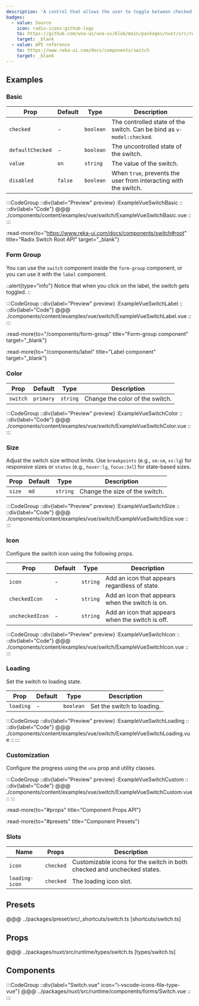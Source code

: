 ```yaml
---
description: 'A control that allows the user to toggle between checked and not checked.'
badges:
  - value: Source
    icon: radix-icons:github-logo
    to: https://github.com/una-ui/una-ui/blob/main/packages/nuxt/src/runtime/components/forms/Switch.vue
    target: _blank
  - value: API reference
    to: https://www.reka-ui.com/docs/components/switch
    target: _blank
---
```


## Examples

### Basic

| Prop             | Default | Type      | Description                                                           |
| ---------------- | ------- | --------- | --------------------------------------------------------------------- |
| `checked`        | -       | `boolean` | The controlled state of the switch. Can be bind as `v-model:checked`. |
| `defaultChecked` | -       | `boolean` | The uncontrolled state of the switch.                                 |
| `value`          | `on`    | `string`  | The value of the switch.                                              |
| `disabled`       | `false` | `boolean` | When `true`, prevents the user from interacting with the switch.      |

:::CodeGroup
::div{label="Preview" preview}
:ExampleVueSwitchBasic
::
::div{label="Code"}
@@@ ./components/content/examples/vue/switch/ExampleVueSwitchBasic.vue
::
:::

:read-more{to="https://www.reka-ui.com/docs/components/switch#root" title="Radix Switch Root API" target="_blank"}

### Form Group

You can use the `switch` component inside the `form-group` component, or you can use it with the `label` component.

::alert{type="info"}
Notice that when you click on the label, the switch gets toggled.
::

:::CodeGroup
::div{label="Preview" preview}
:ExampleVueSwitchLabel
::
::div{label="Code"}
@@@ ./components/content/examples/vue/switch/ExampleVueSwitchLabel.vue
::
:::

:read-more{to="/components/form-group" title="Form-group component" target="_blank"}

:read-more{to="/components/label" title="Label component" target="_blank"}

### Color

| Prop     | Default   | Type     | Description                     |
| -------- | --------- | -------- | ------------------------------- |
| `switch` | `primary` | `string` | Change the color of the switch. |

:::CodeGroup
::div{label="Preview" preview}
:ExampleVueSwitchColor
::
::div{label="Code"}
@@@ ./components/content/examples/vue/switch/ExampleVueSwitchColor.vue
::
:::

### Size

Adjust the switch size without limits. Use `breakpoints` (e.g., `sm:sm`, `xs:lg`) for responsive sizes or `states` (e.g., `hover:lg`, `focus:3xl`) for state-based sizes.

| Prop   | Default | Type     | Description                    |
| ------ | ------- | -------- | ------------------------------ |
| `size` | `md`    | `string` | Change the size of the switch. |

:::CodeGroup
::div{label="Preview" preview}
:ExampleVueSwitchSize
::
::div{label="Code"}
@@@ ./components/content/examples/vue/switch/ExampleVueSwitchSize.vue
::
:::

### Icon

Configure the switch icon using the following props.

| Prop            | Default | Type     | Description                                      |
| --------------- | ------- | -------- | ------------------------------------------------ |
| `icon`          | -       | `string` | Add an icon that appears regardless of state.    |
| `checkedIcon`   | -       | `string` | Add an icon that appears when the switch is on.  |
| `uncheckedIcon` | -       | `string` | Add an icon that appears when the switch is off. |

:::CodeGroup
::div{label="Preview" preview}
:ExampleVueSwitchIcon
::
::div{label="Code"}
@@@ ./components/content/examples/vue/switch/ExampleVueSwitchIcon.vue
::
:::

### Loading

Set the switch to loading state.

| Prop      | Default | Type      | Description                |
| --------- | ------- | --------- | -------------------------- |
| `loading` | -       | `boolean` | Set the switch to loading. |

:::CodeGroup
::div{label="Preview" preview}
:ExampleVueSwitchLoading
::
::div{label="Code"}
@@@ ./components/content/examples/vue/switch/ExampleVueSwitchLoading.vue
::
:::

### Customization

Configure the progress using the `una` prop and utility classes.

:::CodeGroup
::div{label="Preview" preview}
:ExampleVueSwitchCustom
::
::div{label="Code"}
@@@ ./components/content/examples/vue/switch/ExampleVueSwitchCustom.vue
::
:::

:read-more{to="#props" title="Component Props API"}

:read-more{to="#presets" title="Component Presets"}

### Slots

| Name           | Props     | Description                                                             |
| -------------- | --------- | ----------------------------------------------------------------------- |
| `icon`         | `checked` | Customizable icons for the switch in both checked and unchecked states. |
| `loading-icon` | `checked` | The loading icon slot.                                                  |

## Presets

@@@ ../packages/preset/src/_shortcuts/switch.ts [shortcuts/switch.ts]

## Props

@@@ ../packages/nuxt/src/runtime/types/switch.ts [types/switch.ts]

## Components

:::CodeGroup
::div{label="Switch.vue" icon="i-vscode-icons-file-type-vue"}
@@@ ../packages/nuxt/src/runtime/components/forms/Switch.vue
::
:::
